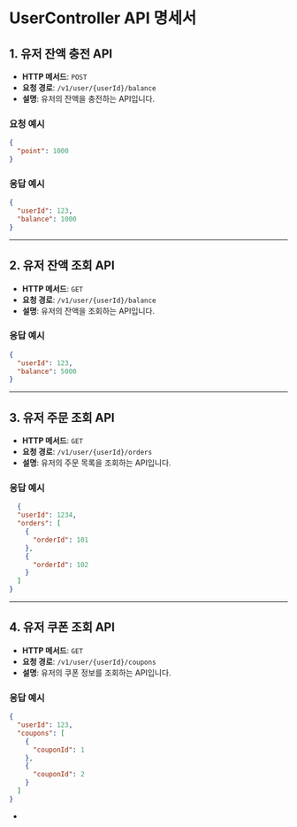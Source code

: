 # UserController API 명세서

## 1. 유저 잔액 충전 API

- **HTTP 메서드**: `POST`
- **요청 경로**: `/v1/user/{userId}/balance`
- **설명**: 유저의 잔액을 충전하는 API입니다.

### 요청 예시

```json
{
  "point": 1000
}
```

### 응답 예시

```json
{
  "userId": 123,
  "balance": 1000
}
```

---

## 2. 유저 잔액 조회 API

- **HTTP 메서드**: `GET`
- **요청 경로**: `/v1/user/{userId}/balance`
- **설명**:  유저의 잔액을 조회하는 API입니다.

### 응답 예시

```json
{
  "userId": 123,
  "balance": 5000
}
```

---

## 3. 유저 주문 조회 API

- **HTTP 메서드**: `GET`
- **요청 경로**: `/v1/user/{userId}/orders`
- **설명**:  유저의 주문 목록을 조회하는 API입니다.

### 응답 예시

```json
  {
  "userId": 1234,
  "orders": [
    {
      "orderId": 101
    },
    {
      "orderId": 102
    }
  ]
}
```

--- 

## 4. 유저 쿠폰 조회 API

- **HTTP 메서드**: `GET`
- **요청 경로**: `/v1/user/{userId}/coupons`
- **설명**: 유저의 쿠폰 정보를 조회하는 API입니다.

### 응답 예시

```json
{
  "userId": 123,
  "coupons": [
    {
      "couponId": 1
    },
    {
      "couponId": 2
    }
  ]
}
```

-
